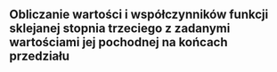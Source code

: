 ## Obliczanie wartości i współczynników funkcji sklejanej stopnia trzeciego z zadanymi wartościami jej pochodnej na końcach przedziału
